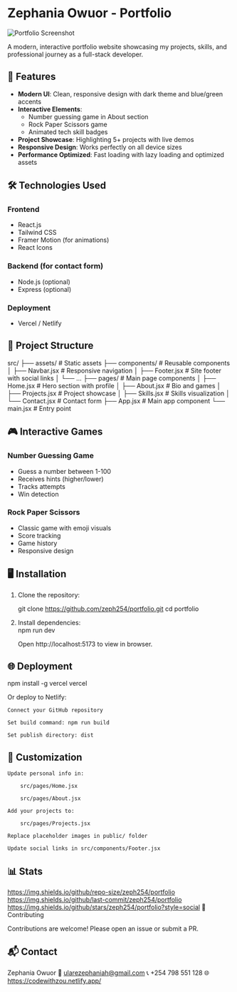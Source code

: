 # Zephania Owuor - Portfolio

![Portfolio Screenshot](https://res.cloudinary.com/your-account/image/upload/portfolio-screenshot.jpg)

A modern, interactive portfolio website showcasing my projects, skills, and professional journey as a full-stack developer.

## 🚀 Features

- **Modern UI**: Clean, responsive design with dark theme and blue/green accents
- **Interactive Elements**:
  - Number guessing game in About section
  - Rock Paper Scissors game
  - Animated tech skill badges
- **Project Showcase**: Highlighting 5+ projects with live demos
- **Responsive Design**: Works perfectly on all device sizes
- **Performance Optimized**: Fast loading with lazy loading and optimized assets

## 🛠 Technologies Used

### Frontend
- React.js
- Tailwind CSS
- Framer Motion (for animations)
- React Icons

### Backend (for contact form)
- Node.js (optional)
- Express (optional)

### Deployment
- Vercel / Netlify

## 📂 Project Structure
src/
├── assets/ # Static assets
├── components/ # Reusable components
│ ├── Navbar.jsx # Responsive navigation
│ ├── Footer.jsx # Site footer with social links
│ └── ...
├── pages/ # Main page components
│ ├── Home.jsx # Hero section with profile
│ ├── About.jsx # Bio and games
│ ├── Projects.jsx # Project showcase
│ ├── Skills.jsx # Skills visualization
│ └── Contact.jsx # Contact form
├── App.jsx # Main app component
└── main.jsx # Entry point


## 🎮 Interactive Games

### Number Guessing Game
- Guess a number between 1-100
- Receives hints (higher/lower)
- Tracks attempts
- Win detection

### Rock Paper Scissors
- Classic game with emoji visuals
- Score tracking
- Game history
- Responsive design

## 🖥️ Installation

1. Clone the repository:
   
   git clone https://github.com/zeph254/portfolio.git
   cd portfolio

2. Install dependencies:   
    npm run dev

    Open http://localhost:5173 to view in browser.

## 🌐 Deployment

npm install -g vercel
vercel

Or deploy to Netlify:

    Connect your GitHub repository

    Set build command: npm run build

    Set publish directory: dist

## 📝 Customization

    Update personal info in:

        src/pages/Home.jsx

        src/pages/About.jsx

    Add your projects to:

        src/pages/Projects.jsx

    Replace placeholder images in public/ folder

    Update social links in src/components/Footer.jsx

## 📊 Stats

https://img.shields.io/github/repo-size/zeph254/portfolio
https://img.shields.io/github/last-commit/zeph254/portfolio
https://img.shields.io/github/stars/zeph254/portfolio?style=social
🤝 Contributing

Contributions are welcome! Please open an issue or submit a PR.

## 📬 Contact

Zephania Owuor
📧 ularezephaniah@gmail.com
📞 +254 798 551 128
🌐 https://codewithzou.netlify.app/